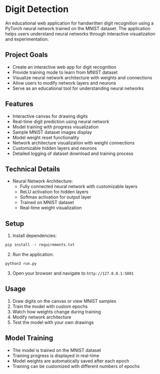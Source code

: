 # Digit Detection

An educational web application for handwritten digit recognition using a PyTorch neural network trained on the MNIST dataset. The application helps users understand neural networks through interactive visualization and experimentation.

## Project Goals

- Create an interactive web app for digit recognition
- Provide training mode to learn from MNIST dataset
- Visualize neural network architecture with weights and connections
- Allow users to modify network layers and neurons
- Serve as an educational tool for understanding neural networks

## Features

- Interactive canvas for drawing digits
- Real-time digit prediction using neural network
- Model training with progress visualization
- Sample MNIST dataset images display
- Model weight reset functionality
- Network architecture visualization with weight connections
- Customizable hidden layers and neurons
- Detailed logging of dataset download and training process

## Technical Details

- Neural Network Architecture:
  - Fully connected neural network with customizable layers
  - ReLU activation for hidden layers
  - Softmax activation for output layer
  - Trained on MNIST dataset
  - Real-time weight visualization

## Setup

1. Install dependencies:
```bash
pip install -r requirements.txt
```

2. Run the application:
```bash
python3 run.py
```

3. Open your browser and navigate to `http://127.0.0.1:5001`

## Usage

1. Draw digits on the canvas or view MNIST samples
2. Train the model with custom epochs
3. Watch how weights change during training
4. Modify network architecture
5. Test the model with your own drawings

## Model Training

- The model is trained on the MNIST dataset
- Training progress is displayed in real-time
- Model weights are automatically saved after each epoch
- Training can be customized with different numbers of epochs 